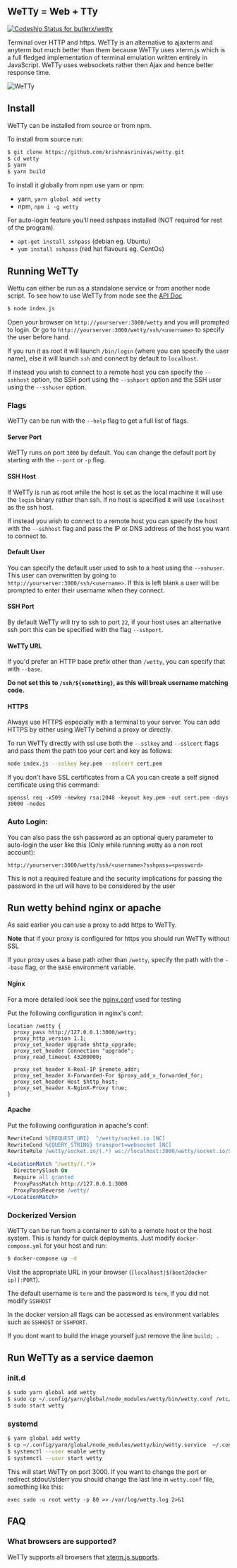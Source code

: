 ## WeTTy = Web + TTy

[ ![Codeship Status for butlerx/wetty](https://app.codeship.com/projects/caf50220-f884-0135-63bd-5231a73eac2d/status?branch=master)](https://app.codeship.com/projects/278281)

Terminal over HTTP and https. WeTTy is an alternative to ajaxterm and anyterm
but much better than them because WeTTy uses xterm.js which is a full fledged
implementation of terminal emulation written entirely in JavaScript. WeTTy uses
websockets rather then Ajax and hence better response time.

![WeTTy](/terminal.png?raw=true)

## Install

WeTTy can be installed from source or from npm.

To install from source run:

```bash
$ git clone https://github.com/krishnasrinivas/wetty.git
$ cd wetty
$ yarn
$ yarn build
```

To install it globally from npm use yarn or npm:

- yarn, `yarn global add wetty`
- npm, `npm i -g wetty`

For auto-login feature you'll need sshpass installed (NOT required for rest of
the program).

- `apt-get install sshpass` (debian eg. Ubuntu)
- `yum install sshpass` (red hat flavours eg. CentOs)

## Running WeTTy

Wettu can either be run as a standalone service or from another node script. To
see how to use WeTTy from node see the [API Doc](./docs)

```bash
$ node index.js
```

Open your browser on `http://yourserver:3000/wetty` and you will prompted to
login. Or go to `http://yourserver:3000/wetty/ssh/<username>` to specify the
user before hand.

If you run it as root it will launch `/bin/login` (where you can specify the
user name), else it will launch `ssh` and connect by default to `localhost`.

If instead you wish to connect to a remote host you can specify the `--sshhost`
option, the SSH port using the `--sshport` option and the SSH user using the
`--sshuser` option.

### Flags

WeTTy can be run with the `--help` flag to get a full list of flags.

#### Server Port

WeTTy runs on port `3000` by default. You can change the default port by
starting with the `--port` or `-p` flag.

#### SSH Host

If WeTTy is run as root while the host is set as the local machine it will use
the `login` binary rather than ssh. If no host is specified it will use
`localhost` as the ssh host.

If instead you wish to connect to a remote host you can specify the host with
the `--sshhost` flag and pass the IP or DNS address of the host you want to
connect to.

#### Default User

You can specify the default user used to ssh to a host using the `--sshuser`.
This user can overwritten by going to `http://yourserver:3000/ssh/<username>`.
If this is left blank a user will be prompted to enter their username when they
connect.

#### SSH Port

By default WeTTy will try to ssh to port `22`, if your host uses an alternative
ssh port this can be specified with the flag `--sshport`.

#### WeTTy URL

If you'd prefer an HTTP base prefix other than `/wetty`, you can specify that
with `--base`.

**Do not set this to `/ssh/${something}`, as this will break username matching
code.**

#### HTTPS

Always use HTTPS especially with a terminal to your server. You can add HTTPS by
either using WeTTy behind a proxy or directly.

To run WeTTy directly with ssl use both the `--sslkey` and `--sslcert` flags and
pass them the path too your cert and key as follows:

```bash
node index.js --sslkey key.pem --sslcert cert.pem
```

If you don't have SSL certificates from a CA you can create a self signed
certificate using this command:

```
openssl req -x509 -newkey rsa:2048 -keyout key.pem -out cert.pem -days 30000 -nodes
```

### Auto Login:

You can also pass the ssh password as an optional query parameter to auto-login
the user like this (Only while running wetty as a non root account):

`http://yourserver:3000/wetty/ssh/<username>?sshpass=<password>`

This is not a required feature and the security implications for passing the
password in the url will have to be considered by the user

## Run wetty behind nginx or apache

As said earlier you can use a proxy to add https to WeTTy.

**Note** that if your proxy is configured for https you should run WeTTy without
SSL

If your proxy uses a base path other than `/wetty`, specify the path with the
`--base` flag, or the `BASE` environment variable.

#### Nginx

For a more detailed look see the [nginx.conf](./bin/nginx.template) used for
testing

Put the following configuration in nginx's conf:

```nginx
location /wetty {
  proxy_pass http://127.0.0.1:3000/wetty;
  proxy_http_version 1.1;
  proxy_set_header Upgrade $http_upgrade;
  proxy_set_header Connection "upgrade";
  proxy_read_timeout 43200000;

  proxy_set_header X-Real-IP $remote_addr;
  proxy_set_header X-Forwarded-For $proxy_add_x_forwarded_for;
  proxy_set_header Host $http_host;
  proxy_set_header X-NginX-Proxy true;
}
```

#### Apache

Put the following configuration in apache's conf:

```apache
RewriteCond %{REQUEST_URI}  ^/wetty/socket.io [NC]
RewriteCond %{QUERY_STRING} transport=websocket [NC]
RewriteRule /wetty/socket.io/(.*) ws://localhost:3000/wetty/socket.io/$1 [P,L]

<LocationMatch ^/wetty/(.*)>
  DirectorySlash On
  Require all granted
  ProxyPassMatch http://127.0.0.1:3000
  ProxyPassReverse /wetty/
</LocationMatch>
```

### Dockerized Version

WeTTy can be run from a container to ssh to a remote host or the host system.
This is handy for quick deployments. Just modify `docker-compose.yml` for your
host and run:

```sh
$ docker-compose up -d
```

Visit the appropriate URL in your browser
(`[localhost|$(boot2docker ip)]:PORT`).

The default username is `term` and the password is `term`, if you did not modify
`SSHHOST`

In the docker version all flags can be accessed as environment variables such as
`SSHHOST` or `SSHPORT`.

If you dont want to build the image yourself just remove the line `build; .`

## Run WeTTy as a service daemon

### init.d

```bash
$ sudo yarn global add wetty
$ sudo cp ~/.config/yarn/global/node_modules/wetty/bin/wetty.conf /etc/init
$ sudo start wetty
```

### systemd

```bash
$ yarn global add wetty
$ cp ~/.config/yarn/global/node_modules/wetty/bin/wetty.service  ~/.config/systemd/user/
$ systemctl --user enable wetty
$ systemctl --user start wetty
```

This will start WeTTy on port 3000. If you want to change the port or redirect
stdout/stderr you should change the last line in `wetty.conf` file, something
like this:

```systemd
exec sudo -u root wetty -p 80 >> /var/log/wetty.log 2>&1
```

## FAQ

### What browsers are supported?

WeTTy supports all browsers that
[xterm.js supports](https://github.com/xtermjs/xterm.js#browser-support).
